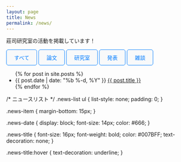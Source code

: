 ```yaml
---
layout: page
title: News
permalink: /news/
---
```


莊司研究室の活動を掲載しています！

<div class="news-container">
  <!-- カテゴリ選択ボタン -->
  <div class="category-buttons">
    <button class="category-button" data-category="all">すべて</button>
    <button class="category-button" data-category="論文">論文</button>
    <button class="category-button" data-category="研究室">研究室</button>
    <button class="category-button" data-category="発表">発表</button>
    <button class="category-button" data-category="雑談">雑談</button>
  </div>

  <!-- ニュース一覧 -->
  <div class="news-list">
    <ul>
      {% for post in site.posts %}
        <li class="news-item" data-category="{{ post.categories }}">
          <span class="news-date">{{ post.date | date: "%b %-d, %Y" }}</span>
          <a href="{{ post.url | relative_url }}" class="news-title">{{ post.title }}</a>
        </li>
      {% endfor %}
    </ul>
  </div>
</div>

<style>
/* カテゴリボタン */
<style>
/* カテゴリボタンの親コンテナ */
.category-buttons {
  margin-bottom: 20px;
  display: flex;
  flex-wrap: wrap; /* ボタンが画面幅を超えたら折り返し */
  gap: 10px; /* ボタン間の隙間 */
  justify-content: center; /* ボタンを中央揃え */
}

/* カテゴリボタン */
.category-button {
  padding: 10px 20px;
  font-size: 14px;
  color: #007BFF;
  background-color: #f8f9fa;
  border: 1px solid #007BFF;
  border-radius: 5px;
  cursor: pointer;
  transition: background-color 0.3s ease, color 0.3s ease;
  flex: 1 1 auto; /* ボタンを同じサイズに広げる */
  text-align: center;
  max-width: 150px; /* ボタンの最大幅 */
}

.category-button.active, .category-button:hover {
  background-color: #007BFF;
  color: white;
}

/* スマートフォン対応（画面幅600px以下） */
@media (max-width: 600px) {
  .category-button {
    flex: 1 0 100%; /* ボタンを1列に配置 */
    max-width: none; /* 最大幅を解除 */
  }
}
</style>


/* ニュースリスト */
.news-list ul {
  list-style: none;
  padding: 0;
}

.news-item {
  margin-bottom: 15px;
}

.news-date {
  display: block;
  font-size: 14px;
  color: #666;
}

.news-title {
  font-size: 16px;
  font-weight: bold;
  color: #007BFF;
  text-decoration: none;
}

.news-title:hover {
  text-decoration: underline;
}

</style>

<script>
  document.addEventListener("DOMContentLoaded", function () {
    const buttons = document.querySelectorAll(".category-button");
    const items = document.querySelectorAll(".news-item");

    buttons.forEach((button) => {
      button.addEventListener("click", () => {
        const category = button.getAttribute("data-category");

        // ボタンのアクティブ状態を更新
        buttons.forEach((btn) => btn.classList.remove("active"));
        button.classList.add("active");

        // カテゴリに応じて表示・非表示を切り替え
        items.forEach((item) => {
          if (category === "all" || item.getAttribute("data-category").includes(category)) {
            item.style.display = "block";
          } else {
            item.style.display = "none";
          }
        });
      });
    });
  });
</script>
